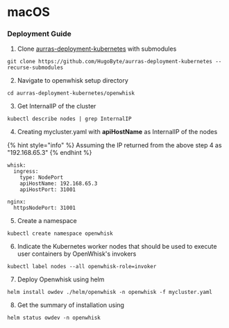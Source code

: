 # macOS

### Deployment Guide

1. Clone [aurras-deployment-kubernetes](https://github.com/HugoByte/aurras-deployment-kubernetes) with submodules

```text
git clone https://github.com/HugoByte/aurras-deployment-kubernetes --recurse-submodules
```

   2. Navigate to openwhisk setup directory

```text
cd aurras-deployment-kubernetes/openwhisk
```

   3. Get InternalIP of the cluster

```text
kubectl describe nodes | grep InternalIP
```

   4. Creating mycluster.yaml with **apiHostName** as InternalIP of the nodes 

{% hint style="info" %}
Assuming the IP returned from the above step 4 as "192.168.65.3"
{% endhint %}

```text
whisk:
  ingress:
    type: NodePort
    apiHostName: 192.168.65.3
    apiHostPort: 31001

nginx:
  httpsNodePort: 31001
```

   5. Create a namespace

```text
kubectl create namespace openwhisk
```

   6. Indicate the Kubernetes worker nodes that should be used to execute user containers by OpenWhisk's invokers

```text
kubectl label nodes --all openwhisk-role=invoker
```

  7. Deploy Openwhisk using helm

```text
helm install owdev ./helm/openwhisk -n openwhisk -f mycluster.yaml
```

  8. Get the summary of installation using

```text
helm status owdev -n openwhisk
```

